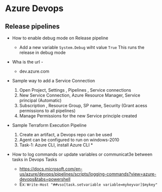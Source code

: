 Azure Devops 
============

Release pipelines
-----------------

* How to enable debug mode on Release pipeline 
    -   Add a new variable `System.Debug` wiht value `True` This runs the release in debug mode 

* Wha is the url - 
    -   dev.azure.com

* Sample way to add a Service Connection
    1. Open Project, Settings , Pipelines , Service connections 
    2. New Service Connection, Azure Resource Manager, Service principal (Automatic) 
    3. Subscription , Resource Group, SP name, Security (Grant acess permissions to all pipelines)
    4. Manage Permissions for the new Service principle created 


* Sample Terraform Execution Pipeline
    1. Create an artifact, a Devops repo can be used 
    2. Agent can be configured to run on windows-2010
    3. Task-1: Azure CLI, install Azure CLI 
        * 


* How to log commands or update variables or communicat3e between tasks in Devops Tasks 
    -   https://docs.microsoft.com/en-us/azure/devops/pipelines/scripts/logging-commands?view=azure-devops&tabs=powershell
    -   Ex: `Write-Host "##vso[task.setvariable variable=mykeyvar]$mykey"`

